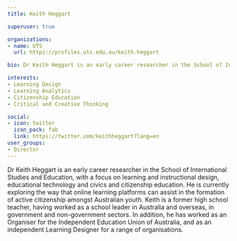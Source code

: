 ```yaml
---
title: Keith Heggart

superuser: true 

organizations:
- name: UTS
  url: https://profiles.uts.edu.au/keith.heggart

bio: Dr Keith Heggart is an early career researcher in the School of International Studies and Education, with a focus on learning and instructional design, educational technology and civics and citizenship education.

interests:
- Learning Design
- Learning Analytics
- Citizenship Education 
- Critical and Creative Thinking

social:
- icon: twitter
  icon_pack: fab
  link: https://twitter.com/keithheggart?lang=en
user_groups: 
- Director
---
```

Dr Keith Heggart is an early career researcher in the School of International Studies and Education, with a focus on learning and instructional design, educational technology and civics and citizenship education. He is currently exploring the way that online learning platforms can assist in the formation of active citizenship amongst Australian youth. Keith is a former high school teacher, having worked as a school leader in Australia and overseas, in government and non-government sectors. In addition, he has worked as an Organiser for the Independent Education Union of Australia, and as an independent Learning Designer for a range of organisations.
